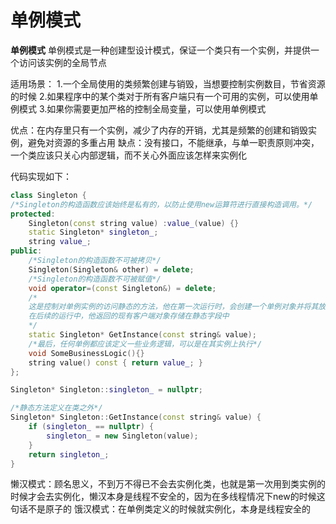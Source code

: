 # 单例模式

**单例模式**
单例模式是一种创建型设计模式，保证一个类只有一个实例，并提供一个访问该实例的全局节点

适用场景：
1.一个全局使用的类频繁创建与销毁，当想要控制实例数目，节省资源的时候
2.如果程序中的某个类对于所有客户端只有一个可用的实例，可以使用单例模式
3.如果你需要更加严格的控制全局变量，可以使用单例模式

优点：在内存里只有一个实例，减少了内存的开销，尤其是频繁的创建和销毁实例，避免对资源的多重占用
缺点：没有接口，不能继承，与单一职责原则冲突，一个类应该只关心内部逻辑，而不关心外面应该怎样来实例化

代码实现如下：

```cpp
class Singleton {
/*Singleton的构造函数应该始终是私有的，以防止使用new运算符进行直接构造调用。*/
protected:
    Singleton(const string value) :value_(value) {}
    static Singleton* singleton_;
    string value_;
public:
    /*Singleton的构造函数不可被拷贝*/
    Singleton(Singleton& other) = delete;
    /*Singleton的构造函数不可被赋值*/
    void operator=(const Singleton&) = delete;
    /*
    这是控制对单例实例的访问静态的方法，他在第一次运行时，会创建一个单例对象并将其放置在静态区
    在后续的运行中，他返回的现有客户端对象存储在静态字段中
    */
    static Singleton* GetInstance(const string& value);
    /*最后，任何单例都应该定义一些业务逻辑，可以是在其实例上执行*/
    void SomeBusinessLogic(){}
    string value() const { return value_; }
};

Singleton* Singleton::singleton_ = nullptr;

/*静态方法定义在类之外*/
Singleton* Singleton::GetInstance(const string& value) {
    if (singleton_ == nullptr) {
        singleton_ = new Singleton(value);
    }
    return singleton_;
}
```
懒汉模式：顾名思义，不到万不得已不会去实例化类，也就是第一次用到类实例的时候才会去实例化，懒汉本身是线程不安全的，因为在多线程情况下new的时候这句话不是原子的
饿汉模式：在单例类定义的时候就实例化，本身是线程安全的
